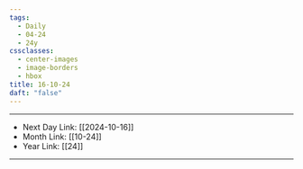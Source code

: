 ```yaml
---
tags:
  - Daily
  - 04-24
  - 24y
cssclasses:
  - center-images
  - image-borders
  - hbox
title: 16-10-24
daft: "false"
---
```

---
- Next Day Link: [[2024-10-16]]
- Month Link: [[10-24]] 
- Year Link: [[24]]
___

